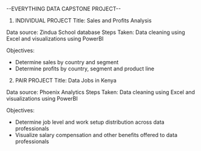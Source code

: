 --EVERYTHING DATA CAPSTONE PROJECT--
1. INDIVIDUAL PROJECT
Title: Sales and Profits Analysis

Data source: Zindua School database
Steps Taken: Data cleaning using Excel and visualizations using PowerBI

Objectives: 
  - Determine sales by country and segment
  - Determine profits by country, segment and product line

2. PAIR PROJECT
Title: Data Jobs in Kenya

Data source: Phoenix Analytics
Steps Taken: Data cleaning using Excel and visualizations using PowerBI

Objectives: 
  - Determine job level and work setup distribution across data professionals
  - Visualize salary compensation and other benefits offered to data professionals 
  
